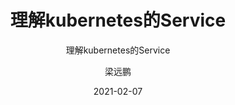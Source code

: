 ---
layout:     post 
title:      "理解kubernetes的Service"
subtitle:   "理解kubernetes的Service"
description: " "
date:       2021-02-07
author:     "梁远鹏"
image: "https://res.cloudinary.com/lyp/image/upload/v1612709780/hugo/blog.github.io/pexels-matt-hardy-2568001.jpg"
published: false
tags:
    - kubernetes
    - CloudNative
    - Service
    - 玩转Kubernetes
categories: 
    - kubernetes
---